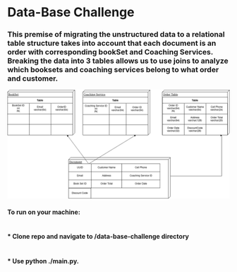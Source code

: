 # Data-Base Challenge

<h3> This premise of migrating the unstructured data to a relational table structure takes into account that each document is an order with corresponding
bookSet and Coaching Services. Breaking the data into 3 tables allows us to use joins to analyze which booksets and coaching services belong to what order and customer.</h3>

![data model](./Data_Model.png)


<h4> To run on your machine:</h4>
<div><h4 style="display: inline-block"> * Clone repo and navigate to /data-base-challenge directory </h4>
<h4> * Use python ./main.py. </h4>